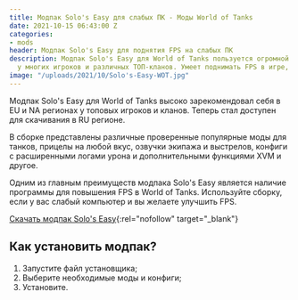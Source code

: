 ```yaml
---
title: Модпак Solo's Easy для слабых ПК - Моды World of Tanks
date: 2021-10-15 06:43:00 Z
categories:
- mods
header: Модпак Solo's Easy для поднятия FPS на слабых ПК
description: Модпак Solo's Easy для World of Tanks пользуется огромной популярностью
  у многих игроков и различных ТОП-кланов. Умеет поднимать FPS в игре, а также...
image: "/uploads/2021/10/Solo's-Easy-WOT.jpg"
---
```


Модпак Solo's Easy для World of Tanks высоко зарекомендовал себя в EU и NA регионах у топовых игроков и кланов. Теперь стал доступен для скачивания в RU регионе.

В сборке представлены различные проверенные популярные моды для танков, прицелы на любой вкус, озвучки экипажа и выстрелов, конфиги с расширенными логами урона и дополнительными функциями XVM и другое.

Одним из главным преимуществ модпака Solo's Easy является наличие программы для повышения FPS в World of Tanks. Используйте сборку, если у вас слабый компьютер и вы желаете улучшить FPS.

[Скачать модпак Solo's Easy](https://wgmods.net/37/){:rel="nofollow" target="_blank"}

## Как установить модпак?

1. Запустите файл установщика;
2. Выберите необходимые моды и конфиги;
3. Установите.